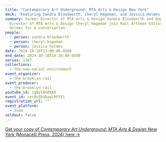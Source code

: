 ```yaml
---
title: "Contemporary Art Underground: MTA Arts & Design New York"
deck: "Featuring Sandra Bloodworth, Cheryl Hageman, and Jessica Holmes "
summary: Former Director of MTA Arts & Design Sandra Bloodworth and Deputy
  Director of MTA Arts & Design Cheryl Hageman join Rail ArtSeen Editor Jessica
  Holmes for a conversation.
people:
  - person: sandra-bloodworth
  - person: cheryl-hageman
  - person: jessica-holmes
date: 2024-10-10T13:00:00-0500
end_date: 2024-10-10T14:30:00-0500
series: 1107
collections:
  - the-new-social-environment
event_organizer:
  - the-brooklyn-rail
event_producer:
  - the-brooklyn-rail
youtube_id: ig8ylAUd8A8
event_id: rec0y5EUDayLRF55l
registration_url: ""
event_platform:
  - zoom
soldout: false
---
```

[G﻿et your copy of *Contemporary Art Underground: MTA Arts & Design New York* (Monacelli Press, 2024) here →](https://www.nytransitmuseumstore.com/book-contemporary-art-undergro-2-1610.html)